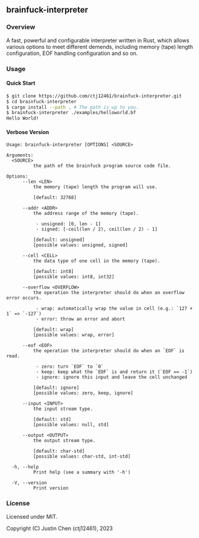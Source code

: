 ## brainfuck-interpreter

### Overview

A fast, powerful and configurable interpreter written in Rust,
which allows various options to meet different demends, including
memory (tape) length configuration, EOF handling configuration and
so on.

### Usage

#### Quick Start

```sh
$ git clone https://github.com/ctj12461/brainfuck-interpreter.git
$ cd brainfuck-interpreter
$ cargo install --path . # The path is up to you.
$ brainfuck-interpreter ./examples/helloworld.bf
Hello World!
```

#### Verbose Version

```plain
Usage: brainfuck-interpreter [OPTIONS] <SOURCE>

Arguments:
  <SOURCE>
          the path of the brainfuck program source code file.

Options:
      --len <LEN>
          the memory (tape) length the program will use.

          [default: 32768]

      --addr <ADDR>
          the address range of the memory (tape).

           - unsigned: [0, len - 1]
           - signed: [-ceil(len / 2), ceil(len / 2) - 1]

          [default: unsigned]
          [possible values: unsigned, signed]

      --cell <CELL>
          the data type of one cell in the memory (tape).

          [default: int8]
          [possible values: int8, int32]

      --overflow <OVERFLOW>
          the operation the interpreter should do when an overflow error occurs.

           - wrap: automatically wrap the value in cell (e.g.: `127 + 1` => `-127`)
           - error: throw an error and abort

          [default: wrap]
          [possible values: wrap, error]

      --eof <EOF>
          the operation the interpreter should do when an `EOF` is read.

           - zero: turn `EOF` to `0`
           - keep: keep what the `EOF` is and return it (`EOF == -1`)
           - ignore: ignore this input and leave the cell unchanged

          [default: ignore]
          [possible values: zero, keep, ignore]

      --input <INPUT>
          the input stream type.

          [default: std]
          [possible values: null, std]

      --output <OUTPUT>
          the output stream type.

          [default: char-std]
          [possible values: char-std, int-std]

  -h, --help
          Print help (see a summary with '-h')

  -V, --version
          Print version
```

### License

Licensed under MIT.

Copyright (C) Justin Chen (ctj12461), 2023

